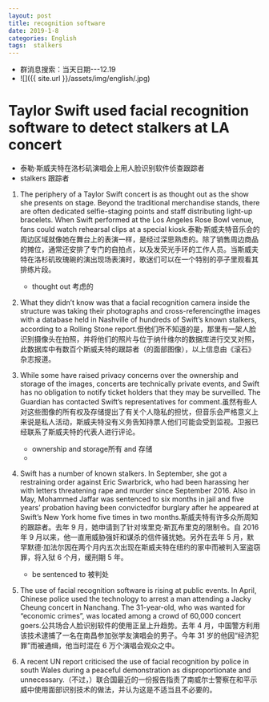 ```yaml
---
layout: post
title: recognition software
date: 2019-1-8
categories: English
tags:  stalkers
---
```


+ 群消息搜索：当天日期---12.19
+ ![]({{ site.url }}/assets/img/english/.jpg)

# Taylor Swift used facial recognition software to detect stalkers at LA concert

+ 泰勒·斯威夫特在洛杉矶演唱会上用人脸识别软件侦查跟踪者
+ stalkers  跟踪者

1. The periphery of a Taylor Swift concert is as thought out as the show she presents on stage. Beyond the traditional merchandise stands, there are often dedicated selfie-staging points and staff distributing light-up bracelets. When Swift performed at the Los Angeles Rose Bowl venue, fans could watch rehearsal clips at a special kiosk.泰勒·斯威夫特音乐会的周边区域就像她在舞台上的表演一样，是经过深思熟虑的。除了销售周边商品的摊位，通常还安排了专门的自拍点，以及发荧光手环的工作人员。当斯威夫特在洛杉矶玫瑰碗的演出现场表演时，歌迷们可以在一个特别的亭子里观看其排练片段。
   + thought out  考虑的

2. What they didn’t know was that a facial recognition camera inside the structure was taking their photographs and cross-referencingthe images with a database held in Nashville of hundreds of Swift’s known stalkers, according to a Rolling Stone report.但他们所不知道的是，那里有一架人脸识别摄像头在拍照，并将他们的照片与位于纳什维尔的数据库进行交叉对照，此数据库中有数百个斯威夫特的跟踪者（的面部图像），以上信息由《滚石》杂志报道。

3. While some have raised privacy concerns over the ownership and storage of the images, concerts are technically private events, and Swift has no obligation to notify ticket holders that they may be surveilled. The Guardian has contacted Swift’s representatives for comment.虽然有些人对这些图像的所有权及存储提出了有关个人隐私的担忧，但音乐会严格意义上来说是私人活动，斯威夫特没有义务告知持票人他们可能会受到监视。卫报已经联系了斯威夫特的代表人进行评论。
   + ownership and storage所有 and 存储
   + 

4. Swift has a number of known stalkers. In September, she got a restraining order against Eric Swarbrick, who had been harassing her with letters threatening rape and murder since September 2016. Also in May, Mohammed Jaffar was sentenced to six months in jail and five years’ probation having been convictedfor burglary after he appeared at Swift’s New York home five times in two months.斯威夫特有许多众所周知的跟踪者。去年 9 月，她申请到了针对埃里克·斯瓦布里克的限制令。自 2016 年 9 月以来，他一直用威胁强奸和谋杀的信件骚扰她。另外在去年 5 月，默罕默德·加法尔因在两个月内五次出现在斯威夫特在纽约的家中而被判入室盗窃罪，将入狱 6 个月，缓刑期 5 年。
   + be sentenced to  被判处

5. The use of facial recognition software is rising at public events. In April, Chinese police used the technology to arrest a man attending a Jacky Cheung concert in Nanchang. The 31-year-old, who was wanted for “economic crimes”, was located among a crowd of 60,000 concert goers.公共场合人脸识别软件的使用正呈上升趋势。去年 4 月，中国警方利用该技术逮捕了一名在南昌参加张学友演唱会的男子。今年 31 岁的他因“经济犯罪”而被通缉，他当时混在 6 万个演唱会观众之中。

6. A recent UN report criticised the use of facial recognition by police in south Wales during a peaceful demonstration as disproportionate and unnecessary.（不过，）联合国最近的一份报告指责了南威尔士警察在和平示威中使用面部识别技术的做法，并认为这是不适当且不必要的。

